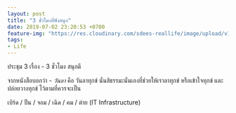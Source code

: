 ```yaml
---
layout: post
title: "3 ชั่วโมงที่ฟังสนุก"
date: 2019-07-02 23:20:53 +0700
feature-img: "https://res.cloudinary.com/sdees-reallife/image/upload/v1555658919/sample_feature_img.png"
tags:
- Life
---
```

ประชุม 3 เรื่อง - 3 ชั่วโมง สนุกดี

จากหนังสือบอกว่า - *วันลา* คือ วันลาทุกข์ นั่นสิธรรมะนั่นเองที่ช่วยให้เราลาทุกข์ หรือเข้าใจทุกข์ และปล่อยวางทุกข์ ไว้ตามที่ควรจะเป็น

<i class="fa fa-child" style="color:plum"></i>

เบิร์ด / ปืน / จอม / เฉิด / คม / ต่าย (IT Infrastructure)

